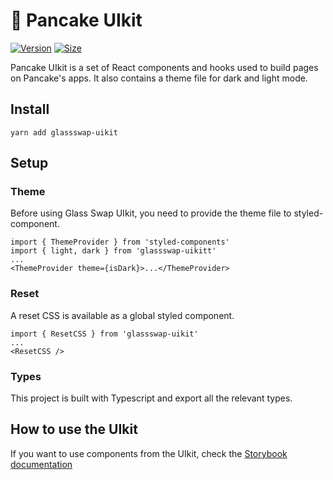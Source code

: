 # 🥞 Pancake UIkit

[![Version](https://img.shields.io/npm/v/@pancakeswap-libs/uikit)](https://www.npmjs.com/package/glassswap-uikit) [![Size](https://img.shields.io/bundlephobia/min/@pancakeswap-libs/uikit)](https://www.npmjs.com/package/@pancakeswap-libs/uikit)

Pancake UIkit is a set of React components and hooks used to build pages on Pancake's apps. It also contains a theme file for dark and light mode.

## Install

`yarn add glassswap-uikit`

## Setup

### Theme

Before using Glass Swap UIkit, you need to provide the theme file to styled-component.

```
import { ThemeProvider } from 'styled-components'
import { light, dark } from 'glassswap-uikitt'
...
<ThemeProvider theme={isDark}>...</ThemeProvider>
```

### Reset

A reset CSS is available as a global styled component.

```
import { ResetCSS } from 'glassswap-uikit'
...
<ResetCSS />
```

### Types

This project is built with Typescript and export all the relevant types.

## How to use the UIkit

If you want to use components from the UIkit, check the [Storybook documentation](https://pancakeswap.github.io/pancake-uikit/)
